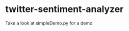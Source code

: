 twitter-sentiment-analyzer
==========================
<p> Take a look at simpleDemo.py for a demo </p>

